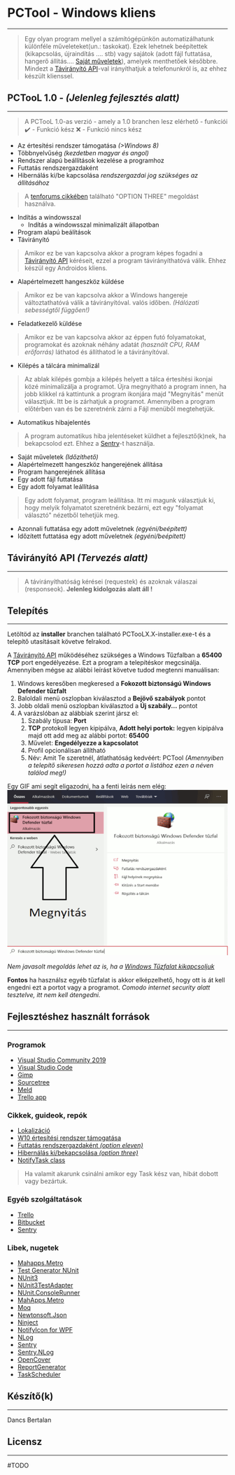 # **PCTool - Windows kliens**
************
> Egy olyan program mellyel a számítógépünkön automatizálhatunk különféle műveleteket(un.: taskokat). Ezek lehetnek beépítettek (kikapcsolás, újraindítás .... stb) vagy sajátok (adott fájl futtatása, hangerő állítás.... [Saját műveletek](#sajat-muveletek)), amelyek menthetőek későbbre.
Mindezt a [Távirányító API](#taviranyito-api)-val irányíthatjuk a telefonunkról is, az ehhez készült klienssel.

## PCTooL 1.0 - *(Jelenleg fejlesztés alatt)*
************
> A PCTooL 1.0-as verzió - amely a 1.0 branchen lesz elérhető - funkciói
✔️ - Funkció kész
❌ - Funkció nincs kész

- Az értesítési rendszer támogatása *(>Windows 8)*
- Többnyelvűség *(kezdetben magyar és angol)*
- Rendszer alapú beállítások kezelése a programhoz
 - Futtatás rendszergazdaként
 - Hibernálás ki/be kapcsolása *rendszergazdai jog szükséges az állításához*
  > A [tenforums cikkében](https://www.tenforums.com/tutorials/2859-enable-disable-hibernate-windows-10-a.html) található "OPTION THREE" megoldást használva.
 - Indítás a windowsszal
   - Indítás a windowsszal minimalizált állapotban
- Program alapú beálítások
 - Távirányító
  > Amikor ez be van kapcsolva akkor a program képes fogadni a [Távirányító API](#taviranyito-api) kéréseit, ezzel a program távirányíthatóvá válik. Ehhez készül egy Androidos kliens. 
 - Alapértelmezett hangeszköz küldése
  > Amikor ez be van kapcsolva akkor a Windows hangereje változtathatóvá válik a távirányítóval. valós időben. *(Hálózati sebességtől függően!)*
 - Feladatkezelő küldése
  > Amikor ez be van kapcsolva akkor az éppen futó folyamatokat, programokat és azoknak néhány adatát *(használt CPU, RAM erőforrás)* láthatod és állíthatod le a távirányítóval.
 - Kilépés a tálcára minimalizál
  > Az ablak kilépés gombja a kilépés helyett a tálca értesítési ikonjai közé minimalizálja a programot. Újra megnyitható a program innen, ha jobb klikkel rá kattintunk a program ikonjára majd "Megnyitás" menüt választjuk. Itt be is zárhatjuk a programot. Amennyiben a program előtérben van és be szeretnénk zárni a Fájl menüből megtehetjük.
- Automatikus hibajelentés
> A program automatikus hiba jelentéseket küldhet a fejlesztő(k)nek, ha bekapcsolod ezt. Ehhez a [Sentry](www.sentry.io)-t használja.
- Saját műveletek *(Időzíthető)*
 - Alapértelmezett hangeszköz hangerejének állítása
 - Program hangerejének állítása
 - Egy adott fájl futtatása
 - Egy adott folyamat leállítása
  > Egy adott folyamat, program leállítása. Itt mi magunk választjuk ki, hogy melyik folyamatot szeretnénk bezárni, ezt egy "folyamat választó" nézetből tehetjük meg.
- Azonnali futtatása egy adott műveletnek *(egyéni/beépített)*
- Időzített futtatása egy adott műveletnek *(egyéni/beépített)*

## Távirányító API *(Tervezés alatt)*
************
> A távirányíthatóság kérései (requestek) és azoknak válaszai (responseok). **Jelenleg kidolgozás alatt áll !**

## Telepítés
************
Letöltöd az **installer** branchen található PCTooLX.X-installer.exe-t és a telepítő utasításait követve felrakod.

A [Távirányító API](#taviranyito-api) működéséhez szükséges a Windows Tűzfalban a **65400 TCP** port engedélyezése.  Ezt a program a telepítéskor megcsinálja. Amennyiben mégse az alábbi leírást követve tudod megtenni manuálisan:

1. Windows keresőben megkeresed a **Fokozott biztonságú Windows Defender tűzfalt**
2. Baloldali menü oszlopban kiválasztod a **Bejövő szabályok** pontot
3. Jobb oldali menü oszlopban kiválasztod a **Új szabály...** pontot
4. A varázslóban az alábbiak szerint jársz el:
    1. Szabály típusa: **Port**
    2. **TCP** protokoll legyen kipipálva, **Adott helyi portok:** legyen kipipálva majd ott add meg az alábbi portot: **65400**
    3. Művelet: **Engedélyezze a kapcsolatot**
    4. Profil opcionálisan állítható
    5. Név: Amit Te szeretnél, átlathatóság kedvéért: PCTool *(Amennyiben a telepítő sikeresen hozzá adta a portot a listához ezen a néven találod meg!)*

Egy GIF ami segít eligazodni, ha a fenti leírás nem elég:
![](Firewall_HU.gif)

*Nem javasolt megoldás lehet az is, ha a [Windows Tűzfalat kikapcsoljuk](https://support.microsoft.com/hu-hu/help/4028544/windows-10-turn-microsoft-defender-firewall-on-or-off)*

**Fontos** ha használsz egyéb tűzfalat is akkor elképzelhető, hogy ott is át kell engedni ezt a portot vagy a programot. *Comodo internet security alatt tesztelve, itt nem kell átengedni.*

## Fejlesztéshez használt források
************

### Programok
- [Visual Studio Community 2019](https://visualstudio.microsoft.com/vs/)
- [Visual Studio Code](https://code.visualstudio.com/)
- [Gimp](https://www.gimp.org/)
- [Sourcetree](https://www.sourcetreeapp.com/)
- [Meld](https://meldmerge.org/)
- [Trello app](https://www.microsoft.com/store/productId/9NBLGGH4XXVW)

### Cikkek, guideok, repók
- [Lokalizáció](https://stackoverflow.com/questions/50292087/dynamic-localized-wpf-application-with-resource-files/50292715)
- [W10 értesítési rendszer támogatása](https://github.com/microsoft/Windows-classic-samples/tree/master/Samples/DesktopToasts/CS)
- [Futtatás rendszergazdaként *(option eleven)*](https://www.tenforums.com/tutorials/3436-run-administrator-windows-10-a.html)
- [Hibernálás ki/bekapcsolása *(option three)*](https://www.tenforums.com/tutorials/2859-enable-disable-hibernate-windows-10-a.html)
- [NotifyTask class](https://github.com/StephenCleary/Mvvm.Async/blob/master/src/Nito.Mvvm.Async/NotifyTask.cs)
> Ha valamit akarunk csinálni amikor egy Task kész van, hibát dobott vagy bezártuk.

### Egyéb szolgáltatások
- [Trello](https://trello.com)
- [Bitbucket](https://bitbucket.org)
- [Sentry](sentry.io/)

### Libek, nugetek
- [Mahapps.Metro](https://mahapps.com/)
- [Test Generator NUnit](https://marketplace.visualstudio.com/items?itemName=NUnitDevelopers.TestGeneratorNUnitextension)
- [NUnit3](https://nunit.org/)
- [NUnit3TestAdapter](https://github.com/nunit/nunit3-vs-adapter)
- [NUnit.ConsoleRunner](https://www.nuget.org/packages/NUnit.ConsoleRunner/)
- [MahApps.Metro](https://mahapps.com/)
- [Moq](https://github.com/moq/moq4)
- [Newtonsoft.Json](https://www.newtonsoft.com/json)
- [Ninject](http://www.ninject.org/download.html)
- [NotifyIcon for WPF](http://www.hardcodet.net/wpf-notifyicon)
- [NLog](https://nlog-project.org/)
- [Sentry](https://www.nuget.org/packages/Sentry)
- [Sentry.NLog](https://www.nuget.org/packages/Sentry.NLog/)
- [OpenCover](https://www.nuget.org/packages/OpenCover/)
- [ReportGenerator](https://www.nuget.org/packages/ReportGenerator/)
- [TaskScheduler](https://www.nuget.org/packages/TaskScheduler)

## Készítő(k) 
************
Dancs Bertalan 

## Licensz
************

#TODO